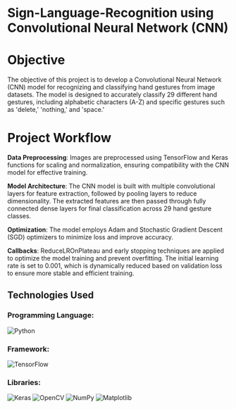 # Sign-Language-Recognition using Convolutional Neural Network (CNN) 

# Objective

The objective of this project is to develop a Convolutional Neural Network (CNN) model for recognizing and classifying hand gestures from image datasets. The model is designed to accurately classify 29 different hand gestures, including alphabetic characters (A-Z) and specific gestures such as 'delete,' 'nothing,' and 'space.'

# Project Workflow

**Data Preprocessing**: Images are preprocessed using TensorFlow and Keras functions for scaling and normalization, ensuring compatibility with the CNN model for effective training.

**Model Architecture**: The CNN model is built with multiple convolutional layers for feature extraction, followed by pooling layers to reduce dimensionality. The extracted features are then passed through fully connected dense layers for final classification across 29 hand gesture classes.

**Optimization**: The model employs Adam and Stochastic Gradient Descent (SGD) optimizers to minimize loss and improve accuracy.

**Callbacks**: ReduceLROnPlateau and early stopping techniques are applied to optimize the model training and prevent overfitting. The initial learning rate is set to 0.001, which is dynamically reduced based on validation loss to ensure more stable and efficient training.

## Technologies Used

### Programming Language:
![Python](https://img.shields.io/badge/Python-3776AB?style=for-the-badge&logo=python&logoColor=white)

### Framework:
![TensorFlow](https://img.shields.io/badge/TensorFlow-FF6F00?style=for-the-badge&logo=tensorflow&logoColor=white)

### Libraries:
![Keras](https://img.shields.io/badge/Keras-D00000?style=for-the-badge&logo=keras&logoColor=white)
![OpenCV](https://img.shields.io/badge/OpenCV-5C3EE8?style=for-the-badge&logo=opencv&logoColor=white)
![NumPy](https://img.shields.io/badge/NumPy-013243?style=for-the-badge&logo=numpy&logoColor=white)
![Matplotlib](https://img.shields.io/badge/Matplotlib-11557C?style=for-the-badge&logo=matplotlib&logoColor=white)

